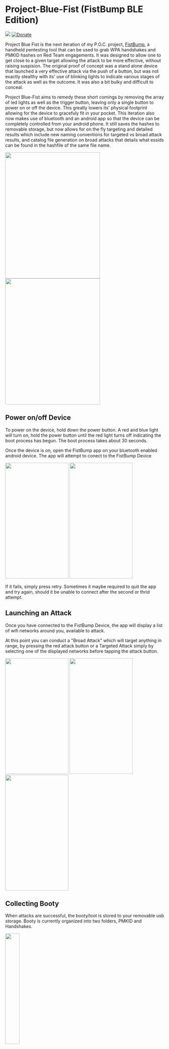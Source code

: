 # Project-Blue-Fist (FistBump BLE Edition) 
[<img src="https://img.shields.io/badge/Device%20Image%20Latest%20Release-v.3.0.0-green.svg">](https://github.com/eliddell1/Project-Blue-Fist/releases)
[![Donate](https://img.shields.io/badge/Donate-PayPal-green.svg)](https://www.paypal.com/cgi-bin/webscr?cmd=_s-xclick&hosted_button_id=MLBAU3J6JVDS8&source=url)

Project Blue Fist is the next iteration of my P.O.C. project, [FistBump](https://github.com/eliddell1/FistBump), a handheld pentesting tool that can be used to grab WPA handshakes and PMKID hashes on Red Team engagements. It was designed to allow one to get close to a given target allowing the attack to be more effective, without raising suspision.  The original proof of concept was a stand alone device that launched a very effective attack via the push of a button, but was not exactly stealthy with its' use of blinking lights to indicate various stages of the attack as well as the outcome. It was also a bit bulky and difficult to conceal. 

Project Blue-Fist aims to remedy these short comings by removing the array of led lights as well as the trigger button, leaving only a single button to power on or off the device.  This greatly lowers its' physical footprint allowing for the device to gracefuly fit in your pocket.  This iteration also now makes use of bluetooth and an android app so that the device can be completely controlled from your android phone. It still saves the hashes to removable storage, but now allows for on the fly targeting and detailed results which include new naming conventions for targeted vs broad attack results, and catalog file generation on broad attacks that details what essids can be found in the hashfile of the same file name.

<img src="https://github.com/eliddell1/Project-Blue-Fist/blob/master/Images/white_device.jpg" width="300" height="400">      <img src="https://github.com/eliddell1/Project-Blue-Fist/blob/master/Images/white_phone_device.jpg" width="300" height="400"> 

## Power on/off Device

To power on the device, hold down the power button.  A red and blue light will turn on, hold the power button until the red light turns off indicating the boot process has begun.  The boot process takes about 30 seconds.

Once the device is on, open the FistBump app on your bluetooth enabled android device. The app will attempt to conect to the FistBump Device

<img src="https://github.com/eliddell1/Project-Blue-Fist/blob/master/Images/connecting_screenshot.png" width="200" height="367">     <img src="https://github.com/eliddell1/Project-Blue-Fist/blob/master/Images/Screenshot_retry.png" width="200" height="367">

If it fails, simply press retry.  Sometimes it maybe required to quit the app and try again, should it be unable to connect after the second or thrid attempt.

## Launching an Attack

Once you have connected to the FistBump Device, the app will display a list of wifi networks around you, available to attack.

At this point you can conduct a "Broad Attack" which will target anything in range, by pressing the red attack button or a Targeted Attack simply by selecting one of the displayed networks before tapping the attack button.

<img src="https://github.com/eliddell1/Project-Blue-Fist/blob/master/Images/Screenshot_20181109-181027.png" width="200" height="367">            <img src="https://github.com/eliddell1/Project-Blue-Fist/blob/master/Images/Screenshot_20181109-181002.png" width="200" height="367">            <img src="https://github.com/eliddell1/Project-Blue-Fist/blob/master/Images/Screenshot_attacking.png" width="200" height="367">

## Collecting Booty

When attacks are successful, the booty/loot is stored to your removable usb storage.  Booty is currently organized into two folders, PMKID and Handshakes. 

<img src="https://github.com/eliddell1/Project-Blue-Fist/blob/master/Images/booty_main_dir.png" width=30% height=30%>

Note that actual hash files have an extension of .2500 or .16800. These correspond to the hashing mode you would use in hashcat to bruteforce those hashes.  2500 being standard WPA handshakes and 16800 being PMKID hashes. i.e. <code>$ hashcat -m 2500 ... </code> or <code>$ hashcat -m 16800 ... </code>

When you drill into the appropriate directory, you will find broad attack results named with a date/time stamp while targeted attacks will be named with the convention "targeted-[ESSID NAME]"  

<img src="https://github.com/eliddell1/Project-Blue-Fist/blob/master/Images/handshake_dir.png" width=50% height=50%>

Above is the Handshake Directory.  You will notice that each hash file has a corresponding .catalog file.  Because an individual hash file may contain more than one hash, and in the case of broad attacks, even more than one target, this catalog file is there to list the targets found in it's corresponding hash file.

<img src="https://github.com/eliddell1/Project-Blue-Fist/blob/master/Images/broad_booty.png" width=50% height=50%>

<img src="https://github.com/eliddell1/Project-Blue-Fist/blob/master/Images/catalog.png" width=50% height=50%>


## Donate 

If you enjoyed this project, help me make more by buying me a coffee or something.

### PayPal
[<img src="https://www.paypalobjects.com/en_US/i/btn/btn_donateCC_LG.gif">](https://www.paypal.com/cgi-bin/webscr?cmd=_s-xclick&hosted_button_id=MLBAU3J6JVDS8&source=url)

### Bitcoin
1KuntExCV54WJaVxyBMDbAXMye6zWcZfR




